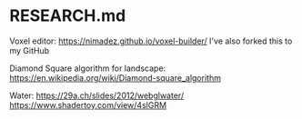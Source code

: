 # RESEARCH.md

Voxel editor: https://nimadez.github.io/voxel-builder/
I've also forked this to my GitHub

Diamond Square algorithm for landscape: https://en.wikipedia.org/wiki/Diamond-square_algorithm

Water:
https://29a.ch/slides/2012/webglwater/
https://www.shadertoy.com/view/4slGRM